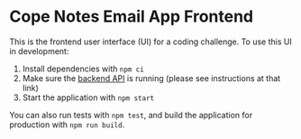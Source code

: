 # Cope Notes Email App Frontend

This is the frontend user interface (UI) for a coding challenge. To use this UI in development:

1. Install dependencies with `npm ci`
2. Make sure the [backend API](https://github.com/JessieFrance/cope-notes-email-app) is running (please see instructions at that link)
3. Start the application with `npm start`

You can also run tests with `npm test`, and build the application for production with `npm run build`.
